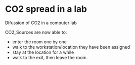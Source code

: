 # CO2 spread in a lab

Difussion of CO2 in a computer lab

CO2_Sources are now able to:
- enter the room one by one
- walk to the workstation/location they have been assigned 
- stay at the location for a while
- walk to the exit, then leave the room.
